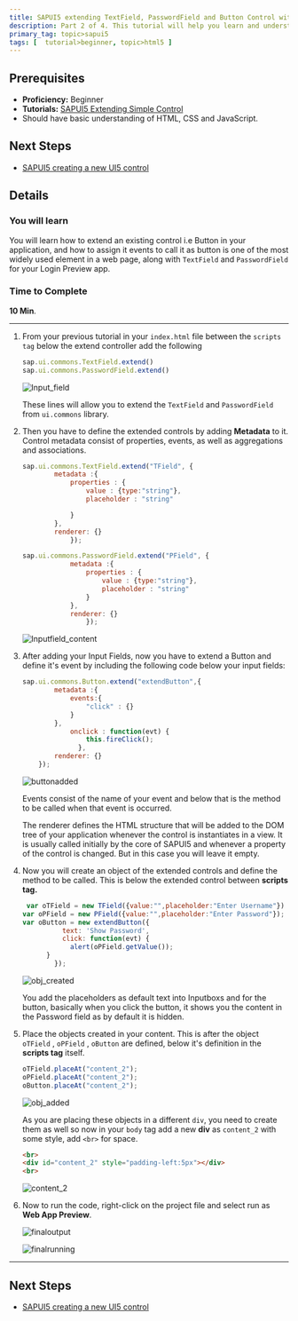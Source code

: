 ```yaml
---
title: SAPUI5 extending TextField, PasswordField and Button Control with events
description: Part 2 of 4. This tutorial will help you learn and understand how to extend a UI5 Button Control with events. Also how to extend a TextField and PasswordField.
primary_tag: topic>sapui5
tags: [  tutorial>beginner, topic>html5 ]
---
```


## Prerequisites  
 - **Proficiency:** Beginner
 - **Tutorials:** [SAPUI5 Extending Simple Control](http://www.sap.com/developer/tutorials/sapui5-extending-simple-control.html)
 - Should have basic understanding of HTML, CSS and JavaScript.

## Next Steps
  - [SAPUI5 creating a new UI5 control](http://www.sap.com/developer/tutorials/sapui5-creating-control.html)

## Details
### You will learn  
You will learn how to extend an existing control i.e Button in your application, and how to assign it events to call it as button is one of the most widely used element in a web page, along with `TextField` and `PasswordField` for your Login Preview app.

### Time to Complete
  **10 Min**.

---

1. From your previous tutorial in your `index.html` file between the `scripts tag` below the extend controller add the following

    ```javascript
    sap.ui.commons.TextField.extend()
    sap.ui.commons.PasswordField.extend()
    ```

    ![Input_field](ss-1.png)

     These lines will allow you to extend the `TextField` and `PasswordField` from `ui.commons` library.

2. Then you have to define the extended controls by adding **Metadata** to it. Control metadata consist of properties, events, as well as aggregations and associations.

    ```javascript
    sap.ui.commons.TextField.extend("TField", {
			metadata :{
				properties : {
					value : {type:"string"},
					placeholder : "string"

				}
			},
			renderer: {}
				});
    ```

    ```javascript
    sap.ui.commons.PasswordField.extend("PField", {
				metadata :{
					properties : {
						value : {type:"string"},
						placeholder : "string"
					}
				},
				renderer: {}
					});

    ```

      ![Inputfield_content](ss-2.png)

3. After adding your Input Fields, now you have to extend a Button and define it's event by including the following code below your input fields:

    ```javascript
    sap.ui.commons.Button.extend("extendButton",{
  			metadata :{
  				events:{
  					"click" : {}
  				}
  			},
  				onclick : function(evt) {   
  				    this.fireClick();
  				  },
  			renderer: {}
  		});
    ```

    ![buttonadded](ss-3.png)

    Events consist of the name of your event and below that is the method to be called when that event is occurred.

    The renderer defines the HTML structure that will be added to the DOM tree of your application whenever the control is instantiates in a view.  It is usually called initially by the core of SAPUI5 and whenever a property of the control is changed. But in this case you will leave it empty.

4. Now you will create an object of the extended controls and define the method to be called. This is below the extended control between **scripts tag.**

    ```javascript
     var oTField = new TField({value:"",placeholder:"Enter Username"})
	var oPField = new PField({value:"",placeholder:"Enter Password"});
	var oButton = new extendButton({
			  text: 'Show Password',
			  click: function(evt) {
			    alert(oPField.getValue());
		  }
			});
    ```

    ![obj_created](ss-4.png)

    You add the placeholders as default text into Inputboxs and for the button, basically when you click the button, it shows you the content in the Password field as by default it is hidden.

5. Place the objects created in your content. This is after the object `oTField` , `oPField` , `oButton` are defined, below it's definition in the **scripts tag** itself.

    ```javascript
    oTField.placeAt("content_2");
    oPField.placeAt("content_2");
    oButton.placeAt("content_2");
    ```

    ![obj_added](ss-5.png)

    As you are placing these objects in a different `div`, you need to create them as well so now  in your `body` tag add a new **div** as `content_2` with some style, add `<br>` for space.

    ```html
    <br>
    <div id="content_2" style="padding-left:5px"></div>
    <br>
    ```

    ![content_2](ss-6.png)

6. Now to run the code, right-click on the project file and select run as **Web App Preview**.

    ![finaloutput](ss-7.png)

    ![finalrunning](ss-8.png)

---
## Next Steps
 - [SAPUI5 creating a new UI5 control](http://www.sap.com/developer/tutorials/sapui5-creating-control.html)

